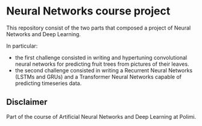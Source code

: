 # Neural Networks course project
This repository consist of the two parts that composed a project of Neural Networks and Deep Learning.

In particular:
- the first challenge consisted in writing and hypertuning convolutional neural networks for predicting fruit trees from pictures of their leaves.
- the second challenge consisted in writing a Recurrent Neural Networks (LSTMs and GRUs) and a Transformer Neural Networks capable of predicting timeseries data. 


## Disclaimer
Part of the course of Artificial Neural Networks and Deep Learning at Polimi.
